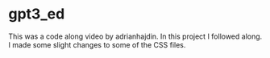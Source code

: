 # gpt3_ed
 This was a code along video by  adrianhajdin. In this project I followed along. I made some slight changes to some of the CSS files.
